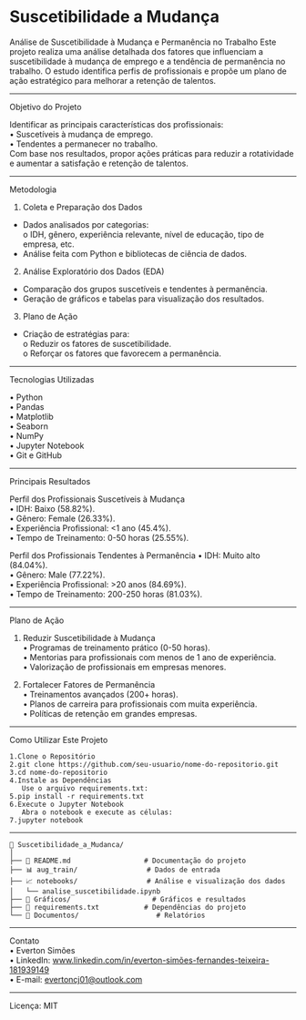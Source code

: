 # Suscetibilidade a Mudança
 
Análise de Suscetibilidade à Mudança e Permanência no Trabalho
Este projeto realiza uma análise detalhada dos fatores que influenciam a suscetibilidade à mudança de emprego e a tendência de permanência no trabalho. O estudo identifica perfis de profissionais e propõe um plano de ação estratégico para melhorar a retenção de talentos.
________________________________________
Objetivo do Projeto

Identificar as principais características dos profissionais:<br/>
•	Suscetíveis à mudança de emprego.<br/>
•	Tendentes a permanecer no trabalho.<br/>
Com base nos resultados, propor ações práticas para reduzir a rotatividade e aumentar a satisfação e retenção de talentos.
________________________________________
Metodologia

1.	Coleta e Preparação dos Dados<br/>
-	Dados analisados por categorias: <br/>
 o	IDH, gênero, experiência relevante, nível de educação, tipo de empresa, etc.<br/>
-	Análise feita com Python e bibliotecas de ciência de dados.<br/>

2.	Análise Exploratório dos Dados (EDA)<br/>
-	Comparação dos grupos suscetíveis e tendentes à permanência.<br/>
-	Geração de gráficos e tabelas para visualização dos resultados.<br/>

3.	Plano de Ação
-	Criação de estratégias para: <br/>
  o  Reduzir os fatores de suscetibilidade.<br/>
  o	 Reforçar os fatores que favorecem a permanência.<br/>
________________________________________
Tecnologias Utilizadas

•	Python<br/>
•	Pandas<br/>
•	Matplotlib<br/>
•	Seaborn<br/>
•	NumPy<br/>
•	Jupyter Notebook<br/>
•	Git e GitHub
________________________________________
Principais Resultados

Perfil dos Profissionais Suscetíveis à Mudança<br/>
•	IDH: Baixo (58.82%).<br/>
•	Gênero: Female (26.33%).<br/>
•	Experiência Profissional: <1 ano (45.4%).<br/>
•	Tempo de Treinamento: 0-50 horas (25.55%).

Perfil dos Profissionais Tendentes à Permanência
•	IDH: Muito alto (84.04%).<br/>
•	Gênero: Male (77.22%).<br/>
•	Experiência Profissional: >20 anos (84.69%).<br/>
•	Tempo de Treinamento: 200-250 horas (81.03%).
________________________________________
Plano de Ação

1. Reduzir Suscetibilidade à Mudança<br/>
•	Programas de treinamento prático (0-50 horas).<br/>
•	Mentorias para profissionais com menos de 1 ano de experiência.<br/>
•	Valorização de profissionais em empresas menores.<br/>

2. Fortalecer Fatores de Permanência<br/>
•	Treinamentos avançados (200+ horas).<br/>
•	Planos de carreira para profissionais com muita experiência.<br/>
•	Políticas de retenção em grandes empresas.
________________________________________
Como Utilizar Este Projeto
```
1.Clone o Repositório
2.git clone https://github.com/seu-usuario/nome-do-repositorio.git
3.cd nome-do-repositorio
4.Instale as Dependências
   Use o arquivo requirements.txt:
5.pip install -r requirements.txt
6.Execute o Jupyter Notebook
   Abra o notebook e execute as células:
7.jupyter notebook
```
________________________________________
```
📁 Suscetibilidade_a_Mudanca/
│
├── 📄 README.md                  # Documentação do projeto
├── 📊 aug_train/                 # Dados de entrada
├── 📈 notebooks/                 # Análise e visualização dos dados
│   └── analise_suscetibilidade.ipynb
├── 📂 Gráficos/                    # Gráficos e resultados
├── 📄 requirements.txt           # Dependências do projeto
└── 📂 Documentos/                   # Relatórios
```
________________________________________
Contato<br/>
•	Everton Simões<br/>
•	LinkedIn: www.linkedin.com/in/everton-simões-fernandes-teixeira-181939149<br/>
•	E-mail: evertoncj01@outlook.com
________________________________________
Licença: MIT
